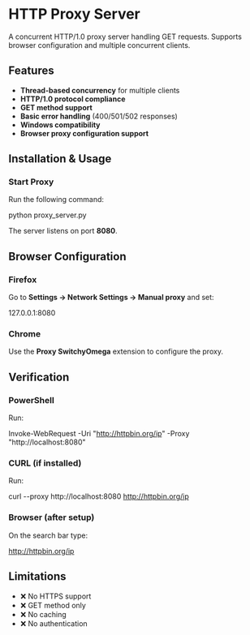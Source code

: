 # HTTP Proxy Server  

A concurrent HTTP/1.0 proxy server handling GET requests. Supports browser configuration and multiple concurrent clients.  

## Features  
- **Thread-based concurrency** for multiple clients  
- **HTTP/1.0 protocol compliance**  
- **GET method support**  
- **Basic error handling** (400/501/502 responses)  
- **Windows compatibility**  
- **Browser proxy configuration support**  

## Installation & Usage  

### Start Proxy  
Run the following command:  

python proxy_server.py

The server listens on port **8080**.  

## Browser Configuration  

### Firefox  
Go to **Settings → Network Settings → Manual proxy** and set:  

127.0.0.1:8080


### Chrome  
Use the **Proxy SwitchyOmega** extension to configure the proxy.  

## Verification  

### PowerShell  
Run:  

Invoke-WebRequest -Uri "http://httpbin.org/ip" -Proxy "http://localhost:8080"


### CURL (if installed)  
Run:  

curl --proxy http://localhost:8080 http://httpbin.org/ip
 

### Browser (after setup)
On the search bar type:

http://httpbin.org/ip

## Limitations  
- ❌ No HTTPS support  
- ❌ GET method only  
- ❌ No caching  
- ❌ No authentication  


